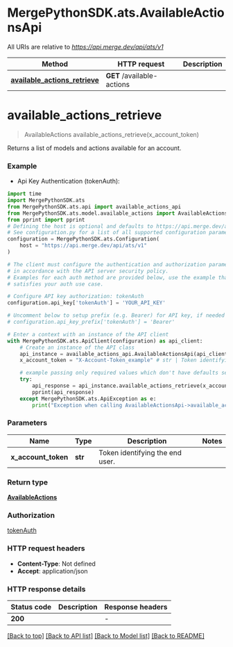 # MergePythonSDK.ats.AvailableActionsApi

All URIs are relative to *https://api.merge.dev/api/ats/v1*

Method | HTTP request | Description
------------- | ------------- | -------------
[**available_actions_retrieve**](AvailableActionsApi.md#available_actions_retrieve) | **GET** /available-actions | 


# **available_actions_retrieve**
> AvailableActions available_actions_retrieve(x_account_token)



Returns a list of models and actions available for an account.

### Example

* Api Key Authentication (tokenAuth):

```python
import time
import MergePythonSDK.ats
from MergePythonSDK.ats.api import available_actions_api
from MergePythonSDK.ats.model.available_actions import AvailableActions
from pprint import pprint
# Defining the host is optional and defaults to https://api.merge.dev/api/ats/v1
# See configuration.py for a list of all supported configuration parameters.
configuration = MergePythonSDK.ats.Configuration(
    host = "https://api.merge.dev/api/ats/v1"
)

# The client must configure the authentication and authorization parameters
# in accordance with the API server security policy.
# Examples for each auth method are provided below, use the example that
# satisfies your auth use case.

# Configure API key authorization: tokenAuth
configuration.api_key['tokenAuth'] = 'YOUR_API_KEY'

# Uncomment below to setup prefix (e.g. Bearer) for API key, if needed
# configuration.api_key_prefix['tokenAuth'] = 'Bearer'

# Enter a context with an instance of the API client
with MergePythonSDK.ats.ApiClient(configuration) as api_client:
    # Create an instance of the API class
    api_instance = available_actions_api.AvailableActionsApi(api_client)
    x_account_token = "X-Account-Token_example" # str | Token identifying the end user.

    # example passing only required values which don't have defaults set
    try:
        api_response = api_instance.available_actions_retrieve(x_account_token)
        pprint(api_response)
    except MergePythonSDK.ats.ApiException as e:
        print("Exception when calling AvailableActionsApi->available_actions_retrieve: %s\n" % e)
```


### Parameters

Name | Type | Description  | Notes
------------- | ------------- | ------------- | -------------
 **x_account_token** | **str**| Token identifying the end user. |

### Return type

[**AvailableActions**](AvailableActions.md)

### Authorization

[tokenAuth](../README.md#tokenAuth)

### HTTP request headers

 - **Content-Type**: Not defined
 - **Accept**: application/json


### HTTP response details

| Status code | Description | Response headers |
|-------------|-------------|------------------|
**200** |  |  -  |

[[Back to top]](#) [[Back to API list]](../README.md#documentation-for-api-endpoints) [[Back to Model list]](../README.md#documentation-for-models) [[Back to README]](../README.md)

